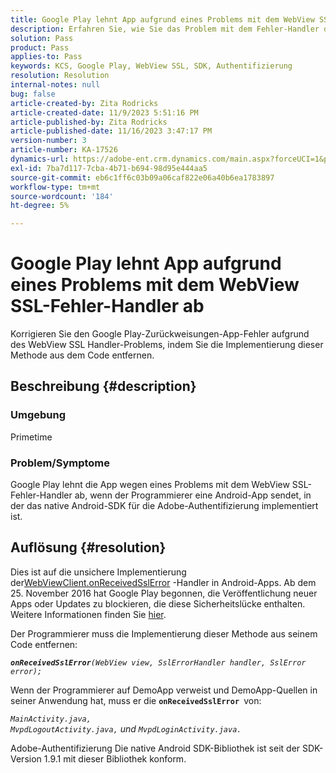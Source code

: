 ```yaml
---
title: Google Play lehnt App aufgrund eines Problems mit dem WebView SSL-Fehler-Handler ab
description: Erfahren Sie, wie Sie das Problem mit dem Fehler-Handler der App bei Google Play beheben können.
solution: Pass
product: Pass
applies-to: Pass
keywords: KCS, Google Play, WebView SSL, SDK, Authentifizierung
resolution: Resolution
internal-notes: null
bug: false
article-created-by: Zita Rodricks
article-created-date: 11/9/2023 5:51:16 PM
article-published-by: Zita Rodricks
article-published-date: 11/16/2023 3:47:17 PM
version-number: 3
article-number: KA-17526
dynamics-url: https://adobe-ent.crm.dynamics.com/main.aspx?forceUCI=1&pagetype=entityrecord&etn=knowledgearticle&id=12e77291-287f-ee11-8179-6045bd006b4b
exl-id: 7ba7d117-7cba-4b71-b694-98d95e444aa5
source-git-commit: eb6c1ff6c03b09a06caf822e06a40b6ea1783897
workflow-type: tm+mt
source-wordcount: '184'
ht-degree: 5%

---
```


# Google Play lehnt App aufgrund eines Problems mit dem WebView SSL-Fehler-Handler ab


Korrigieren Sie den Google Play-Zurückweisungen-App-Fehler aufgrund des WebView SSL Handler-Problems, indem Sie die Implementierung dieser Methode aus dem Code entfernen.

## Beschreibung {#description}


### <b>Umgebung</b>

Primetime



### <b>Problem/Symptome</b>

Google Play lehnt die App wegen eines Problems mit dem WebView SSL-Fehler-Handler ab, wenn der Programmierer eine Android-App sendet, in der das native Android-SDK für die Adobe-Authentifizierung implementiert ist.


## Auflösung {#resolution}


Dies ist auf die unsichere Implementierung der[WebViewClient.onReceivedSslError](https://developer.android.com/reference/android/webkit/WebViewClient.html#onReceivedSslError%28android.webkit.WebView,%20android.webkit.SslErrorHandler,%20android.net.http.SslError%29) -Handler in Android-Apps. Ab dem 25. November 2016 hat Google Play begonnen, die Veröffentlichung neuer Apps oder Updates zu blockieren, die diese Sicherheitslücke enthalten. Weitere Informationen finden Sie [hier](https://support.google.com/faqs/answer/7071387?hl=de).

Der Programmierer muss die Implementierung dieser Methode aus seinem Code entfernen:

<b>*`onReceivedSslError`</b>`(WebView view, SslErrorHandler handler, SslError error);`*

Wenn der Programmierer auf DemoApp verweist und DemoApp-Quellen in seiner Anwendung hat, muss er die <b>`onReceivedSslError `</b>von:

*`MainActivity.java, MvpdLogoutActivity.java,` und `MvpdLoginActivity.java.`*

Adobe-Authentifizierung Die native Android SDK-Bibliothek ist seit der SDK-Version 1.9.1 mit dieser Bibliothek konform.
